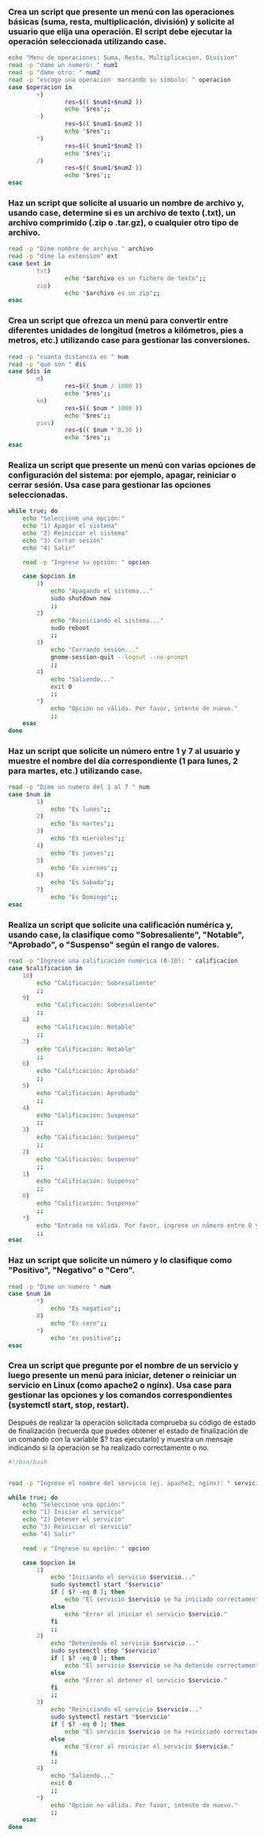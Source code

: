 ### Crea un script que presente un menú con las operaciones básicas (suma, resta, multiplicación, división) y solicite al usuario que elija una operación. El script debe ejecutar la operación seleccionada utilizando case.
```bash
echo "Menu de operaciones: Suma, Resta, Multiplicacion, Division"
read -p "dame un numero: " num1
read -p "dame otro: " num2
read -p "escoge una operacion  marcando su simbolo: " operacion
case $operacion in
        +)
                res=$(( $num1+$num2 ))
                echo "$res";;
        -)
                res=$(( $num1-$num2 ))
                echo "$res";;
        *)
                res=$(( $num1*$num2 ))
                echo "$res";;
        /)
                res=$(( $num1/$num2 ))
                echo "$res";;
esac
```
### Haz un script que solicite al usuario un nombre de archivo y, usando case, determine si es un archivo de texto (.txt), un archivo comprimido (.zip o .tar.gz), o cualquier otro tipo de archivo.
```bash
read -p "Dime nombre de archivo " archivo
read -p "dime la extension" ext
case $ext in
        txt)
                echo "$archivo es un fichero de texto";;
        zip)
                echo "$archivo es un zip";;
esac
```
### Crea un script que ofrezca un menú para convertir entre diferentes unidades de longitud (metros a kilómetros, pies a metros, etc.) utilizando case para gestionar las conversiones.
```bash
read -p "cuanta distancia es " num
read -p "que son " dis
case $dis in
        m)
                res=$(( $num / 1000 ))
                echo "$res";;
        km)
                res=$(( $num * 1000 ))
                echo "$res";;
        pies)
                res=$(( $num * 0.30 ))
                echo "$res";;
esac
```
### Realiza un script que presente un menú con varias opciones de configuración del sistema: por ejemplo, apagar, reiniciar o cerrar sesión. Usa case para gestionar las opciones seleccionadas.
```bash
while true; do
    echo "Seleccione una opción:"
    echo "1) Apagar el sistema"
    echo "2) Reiniciar el sistema"
    echo "3) Cerrar sesión"
    echo "4) Salir"

    read -p "Ingrese su opción: " opcion

    case $opcion in
        1)
            echo "Apagando el sistema..."
            sudo shutdown now
            ;;
        2)
            echo "Reiniciando el sistema..."
            sudo reboot
            ;;
        3)
            echo "Cerrando sesión..."
            gnome-session-quit --logout --no-prompt
            ;;
        4)
            echo "Saliendo..."
            exit 0
            ;;
        *)
            echo "Opción no válida. Por favor, intente de nuevo."
            ;;
    esac
done
```
### Haz un script que solicite un número entre 1 y 7 al usuario y muestre el nombre del día correspondiente (1 para lunes, 2 para martes, etc.) utilizando case.
```bash
read -p "Dime un numero del 1 al 7 " num
case $num in
        1)
            echo "Es lunes";;
        2)
            echo "Es martes";;
        3)
            echo "Es miercoles";;
        4)
            echo "Es jueves";;
        5)
            echo "Es viernes";;
        6)
            echo "Es Sabado";;
        7)
            echo "Es Domingo";;
esac
```
### Realiza un script que solicite una calificación numérica y, usando case, la clasifique como "Sobresaliente", "Notable", "Aprobado", o "Suspenso" según el rango de valores.
```bash
read -p "Ingrese una calificación numérica (0-10): " calificacion
case $calificacion in
    10)
        echo "Calificación: Sobresaliente"
        ;;
    9)
        echo "Calificación: Sobresaliente"
        ;;
    8)
        echo "Calificación: Notable"
        ;;
    7)
        echo "Calificación: Notable"
        ;;
    6)
        echo "Calificación: Aprobado"
        ;;
    5)
        echo "Calificación: Aprobado"
        ;;
    4)
        echo "Calificación: Suspenso"
        ;;
    3)
        echo "Calificación: Suspenso"
        ;;
    2)
        echo "Calificación: Suspenso"
        ;;
    1)
        echo "Calificación: Suspenso"
        ;;
    0)
        echo "Calificación: Suspenso"
        ;;
    *)
        echo "Entrada no válida. Por favor, ingrese un número entre 0 y 10."
        ;;
esac
```
### Haz un script que solicite un número y lo clasifique como "Positivo", "Negativo" o "Cero".
```bash
read -p "Dime un numero " num
case $num in
       -*)
            echo "Es negativo";;
        0)
            echo "Es cero";;
        *)
            echo "es positivo";;
esac
```
### Crea un script que pregunte por el nombre de un servicio y luego presente un menú para iniciar, detener o reiniciar un servicio en Linux (como apache2 o nginx). Usa case para gestionar las opciones y los comandos correspondientes (systemctl start, stop, restart).

Después de realizar la operación solicitada comprueba su código de estado de finalización (recuerda que puedes obtener el estado de finalización de un comando con la variable $? tras ejecutarlo) y muestra un mensaje indicando si la operación se ha realizado correctamente o no.
```bash
#!/bin/bash


read -p "Ingrese el nombre del servicio (ej. apache2, nginx): " servicio

while true; do
    echo "Seleccione una opción:"
    echo "1) Iniciar el servicio"
    echo "2) Detener el servicio"
    echo "3) Reiniciar el servicio"
    echo "4) Salir"

    read -p "Ingrese su opción: " opcion

    case $opcion in
        1)
            echo "Iniciando el servicio $servicio..."
            sudo systemctl start "$servicio"
            if [ $? -eq 0 ]; then
                echo "El servicio $servicio se ha iniciado correctamente."
            else
                echo "Error al iniciar el servicio $servicio."
            fi
            ;;
        2)
            echo "Deteniendo el servicio $servicio..."
            sudo systemctl stop "$servicio"
            if [ $? -eq 0 ]; then
                echo "El servicio $servicio se ha detenido correctamente."
            else
                echo "Error al detener el servicio $servicio."
            fi
            ;;
        3)
            echo "Reiniciando el servicio $servicio..."
            sudo systemctl restart "$servicio"
            if [ $? -eq 0 ]; then
                echo "El servicio $servicio se ha reiniciado correctamente."
            else
                echo "Error al reiniciar el servicio $servicio."
            fi
            ;;
        4)
            echo "Saliendo..."
            exit 0
            ;;
        *)
            echo "Opción no válida. Por favor, intente de nuevo."
            ;;
    esac
done
```